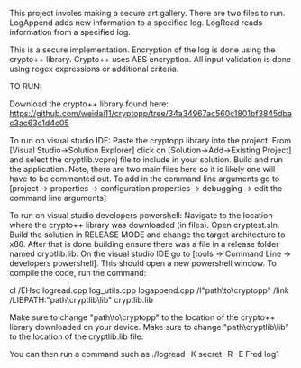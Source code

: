 This project involes making a secure art gallery. There are two files to run. LogAppend adds new information to a specified log. LogRead reads information from a specified log. 

This is a secure implementation. Encryption of the log is done using the crypto++ library. Crypto++ uses AES encryption. All input validation is done using regex expressions or additional criteria. 

TO RUN:

Download the crypto++ library found here: https://github.com/weidai11/cryptopp/tree/34a34967ac560c1801bf3845dbac3ac63c1d4c05

To run on visual studio IDE: Paste the cryptopp library into the project. From [Visual Studio->Solution Explorer] click on [Solution->Add->Existing Project] and select the cryptlib.vcproj file to include in your solution. Build and run the application. Note, there are two main files here so it is likely one will have to be commented out. To add in the command line arguments go to [project -> properties -> configuration properties -> debugging -> edit the command line arguments]

To run on visual studio developers powershell: Navigate to the location where the crypto++ library was downloaded (in files). Open cryptest.sln. Build the solution in RELEASE MODE and change the target architecture to x86. After that is done building ensure there was a file in a release folder named cryptlib.lib. On the visual studio IDE go to [tools -> Command Line -> developers powershell]. This should open a new powershell window. To compile the code, run the command:

cl /EHsc logread.cpp log_utils.cpp logappend.cpp /I"path\to\cryptopp" /link /LIBPATH:"path\cryptlib\lib" cryptlib.lib

Make sure to change "path\to\cryptopp" to the location of the crypto++ library downloaded on your device. Make sure to change "path\cryptlib\lib" to the location of the cryptlib.lib file. 

You can then run a command such as ./logread -K secret -R -E Fred log1
